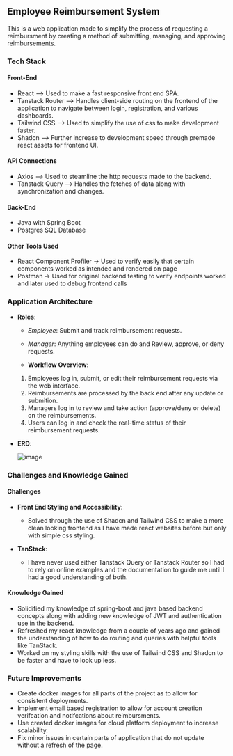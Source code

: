 
#

## Employee Reimbursement System

This is a web application made to simplify the process of requesting a reimbursment by creating a method of submitting, managing, and approving reimbursements.

### Tech Stack

#### Front-End

- React --> Used to make a fast responsive front end SPA.
- Tanstack Router --> Handles client-side routing on the frontend of the application to navigate between login, registration, and various dashboards.
- Tailwind CSS --> Used to simplify the use of css to make development faster.
- Shadcn --> Further increase to development speed through premade react assets for frontend UI.

#### API Connections

- Axios --> Used to steamline the http requests made to the backend.
- Tanstack Query --> Handles the fetches of data along with synchronization and changes.

#### Back-End

- Java with Spring Boot
- Postgres SQL Database

#### Other Tools Used

- React Component Profiler -> Used to verify easily that certain components worked as intended and rendered on page
- Postman -> Used for original backend testing to verify endpoints worked and later used to debug frontend calls

### Application Architecture

- **Roles**:  
  - *Employee*: Submit and track reimbursement requests.  
  - *Manager*: Anything employees can do and Review, approve, or deny requests.

  - **Workflow Overview**:  
  1. Employees log in, submit, or edit their reimbursement requests via the web interface.
  2. Reimbursements are processed by the back end after any update or submition.
  3. Managers log in to review and take action (approve/deny or delete) on the reimbursements.
  4. Users can log in and check the real-time status of their reimbursement requests.

- **ERD**:
  
  ![image](https://drive.google.com/uc?export=view&id=1dxlCZ6-cbXwdNL_8eLVQ_pJvOM4YzaKN)

### Challenges and Knowledge Gained

#### Challenges

- **Front End Styling and Accessibility**:  
  - Solved through the use of Shadcn and Tailwind CSS to make a more clean looking frontend as I have made react websites before but only with simple css styling.

- **TanStack**:  
  - I have never used either Tanstack Query or Tanstack Router so I had to rely on online examples and the documentation to guide me until I had a good understanding of both.

#### Knowledge Gained

- Solidified my knowledge of spring-boot and java based backend concepts along with adding new knowledge of JWT and authentication use in the backend.
- Refreshed my react knowledge from a couple of years ago and gained the understanding of how to do routing and queries with helpful tools like TanStack.
- Worked on my styling skills with the use of Tailwind CSS and Shadcn to be faster and have to look up less.

### Future Improvements
  
- Create docker images for all parts of the project as to allow for consistent deployments.
- Implement email based registration to allow for account creation verifcation and notifcations about reimbursments.
- Use created docker images for cloud platform deployment to increase scalability.
- Fix minor issues in certain parts of application that do not update without a refresh of the page.
